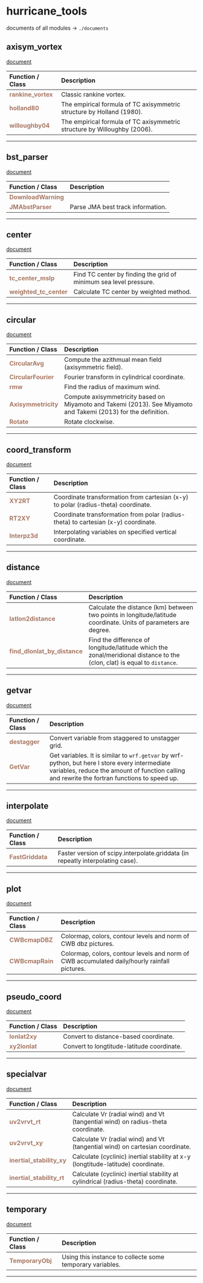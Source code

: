 # hurricane_tools
documents of all modules -> `./documents`


axisym_vortex
------
[document](./documents/axisym_vortex.md) 

| Function / Class | Description |
| :--------------- | :---------- |
| <font color="#a77864"> **rankine_vortex** </font> | Classic rankine vortex. |
| <font color="#a77864"> **holland80** </font> | The empirical formula of TC axisymmetric structure by Holland (1980). |
| <font color="#a77864"> **willoughby04** </font> | The empirical formula of TC axisymmetric structure by Willoughby (2006). |


******
bst_parser
------
[document](./documents/bst_parser.md) 

| Function / Class | Description |
| :--------------- | :---------- |
| <font color="#a77864"> **DownloadWarning** </font> |  |
| <font color="#a77864"> **JMAbstParser** </font> | Parse JMA best track information. |


******
center
------
[document](./documents/center.md) 

| Function / Class | Description |
| :--------------- | :---------- |
| <font color="#a77864"> **tc_center_mslp** </font> | Find TC center by finding the grid of minimum sea level pressure. |
| <font color="#a77864"> **weighted_tc_center** </font> | Calculate TC center by weighted method. |


******
circular
------
[document](./documents/circular.md) 

| Function / Class | Description |
| :--------------- | :---------- |
| <font color="#a77864"> **CircularAvg** </font> | Compute the azithmual mean field (axisymmetric field). |
| <font color="#a77864"> **CircularFourier** </font> | Fourier transform in cylindrical coordinate. |
| <font color="#a77864"> **rmw** </font> | Find the radius of maximum wind. |
| <font color="#a77864"> **Axisymmetricity** </font> | Compute axisymmetricity based on Miyamoto and Takemi (2013). See Miyamoto and Takemi (2013) for the definition. |
| <font color="#a77864"> **Rotate** </font> | Rotate clockwise. |


******
coord_transform
------
[document](./documents/coord_transform.md) 

| Function / Class | Description |
| :--------------- | :---------- |
| <font color="#a77864"> **XY2RT** </font> | Coordinate transformation from cartesian (x-y) to polar (radius-theta) coordinate. |
| <font color="#a77864"> **RT2XY** </font> | Coordinate transformation from polar (radius-theta) to cartesian (x-y) coordinate. |
| <font color="#a77864"> **Interpz3d** </font> | Interpolating variables on specified vertical coordinate. |


******
distance
------
[document](./documents/distance.md) 

| Function / Class | Description |
| :--------------- | :---------- |
| <font color="#a77864"> **latlon2distance** </font> | Calculate the distance (km) between two points in longitude/latitude coordinate. Units of parameters are degree. |
| <font color="#a77864"> **find_dlonlat_by_distance** </font> | Find the difference of longitude/latitude which the zonal/meridional distance to the (clon, clat) is equal to `distance`. |


******
getvar
------
[document](./documents/getvar.md) 

| Function / Class | Description |
| :--------------- | :---------- |
| <font color="#a77864"> **destagger** </font> | Convert variable from staggered to unstagger grid. |
| <font color="#a77864"> **GetVar** </font> | Get variables. It is similar to `wrf.getvar` by wrf-python, but here I store every intermediate variables, reduce the amount of function calling and rewrite the fortran functions to speed up. |


******
interpolate
------
[document](./documents/interpolate.md) 

| Function / Class | Description |
| :--------------- | :---------- |
| <font color="#a77864"> **FastGriddata** </font> | Faster version of scipy.interpolate.griddata (in repeatly interpolating case). |


******
plot
------
[document](./documents/plot.md) 

| Function / Class | Description |
| :--------------- | :---------- |
| <font color="#a77864"> **CWBcmapDBZ** </font> | Colormap, colors, contour levels and norm of CWB dbz pictures. |
| <font color="#a77864"> **CWBcmapRain** </font> | Colormap, colors, contour levels and norm of CWB accumulated daily/hourly rainfall pictures. |


******
pseudo_coord
------
[document](./documents/pseudo_coord.md) 

| Function / Class | Description |
| :--------------- | :---------- |
| <font color="#a77864"> **lonlat2xy** </font> | Convert to distance-based coordinate. |
| <font color="#a77864"> **xy2lonlat** </font> | Convert to longtitude-latitude coordinate. |


******
specialvar
------
[document](./documents/specialvar.md) 

| Function / Class | Description |
| :--------------- | :---------- |
| <font color="#a77864"> **uv2vrvt_rt** </font> | Calculate Vr (radial wind) and Vt (tangential wind) on radius-theta coordinate. |
| <font color="#a77864"> **uv2vrvt_xy** </font> | Calculate Vr (radial wind) and Vt (tangential wind) on cartesian coordinate. |
| <font color="#a77864"> **inertial_stability_xy** </font> | Calculate (cyclinic) inertial stability at x-y (longtitude-latitude) coordinate. |
| <font color="#a77864"> **inertial_stability_rt** </font> | Calculate (cyclinic) inertial stability at cylindrical (radius-theta) coordinate. |


******
temporary
------
[document](./documents/temporary.md) 

| Function / Class | Description |
| :--------------- | :---------- |
| <font color="#a77864"> **TemporaryObj** </font> | Using this instance to collecte some temporary variables. |


******